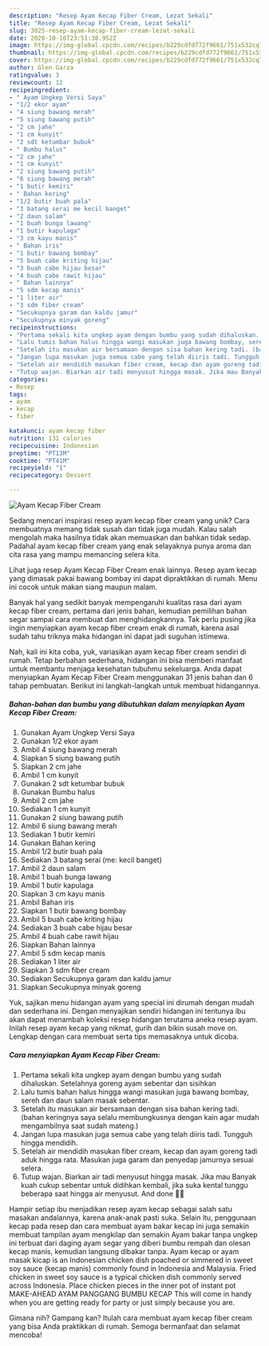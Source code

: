 ```yaml
---
description: "Resep Ayam Kecap Fiber Cream, Lezat Sekali"
title: "Resep Ayam Kecap Fiber Cream, Lezat Sekali"
slug: 3025-resep-ayam-kecap-fiber-cream-lezat-sekali
date: 2020-10-16T23:51:38.952Z
image: https://img-global.cpcdn.com/recipes/b229cdfd772f9661/751x532cq70/ayam-kecap-fiber-cream-foto-resep-utama.jpg
thumbnail: https://img-global.cpcdn.com/recipes/b229cdfd772f9661/751x532cq70/ayam-kecap-fiber-cream-foto-resep-utama.jpg
cover: https://img-global.cpcdn.com/recipes/b229cdfd772f9661/751x532cq70/ayam-kecap-fiber-cream-foto-resep-utama.jpg
author: Glen Garza
ratingvalue: 3
reviewcount: 12
recipeingredient:
- " Ayam Ungkep Versi Saya"
- "1/2 ekor ayam"
- "4 siung bawang merah"
- "5 siung bawang putih"
- "2 cm jahe"
- "1 cm kunyit"
- "2 sdt ketumbar bubuk"
- " Bumbu halus"
- "2 cm jahe"
- "1 cm kunyit"
- "2 siung bawang putih"
- "6 siung bawang merah"
- "1 butir kemiri"
- " Bahan kering"
- "1/2 butir buah pala"
- "3 batang serai me kecil banget"
- "2 daun salam"
- "1 buah bunga lawang"
- "1 butir kapulaga"
- "3 cm kayu manis"
- " Bahan iris"
- "1 butir bawang bombay"
- "5 buah cabe kriting hijau"
- "3 buah cabe hijau besar"
- "4 buah cabe rawit hijau"
- " Bahan lainnya"
- "5 sdm kecap manis"
- "1 liter air"
- "3 sdm fiber cream"
- "Secukupnya garam dan kaldu jamur"
- "Secukupnya minyak goreng"
recipeinstructions:
- "Pertama sekali kita ungkep ayam dengan bumbu yang sudah dihaluskan. Setelahnya goreng ayam sebentar dan sisihkan"
- "Lalu tumis bahan halus hingga wangi masukan juga bawang bombay, sereh dan daun salam masak sebentar."
- "Setelah itu masukan air bersamaan dengan sisa bahan kering tadi. (bahan keringnya saya selalu membungkusnya dengan kain agar mudah mengambilnya saat sudah mateng.)"
- "Jangan lupa masukan juga semua cabe yang telah diiris tadi. Tungguh hingga mendidih."
- "Setelah air mendidih masukan fiber cream, kecap dan ayam goreng tadi aduk hingga rata. Masukan juga garam dan penyedap jamurnya sesuai selera."
- "Tutup wajan. Biarkan air tadi menyusut hingga masak. Jika mau Banyak kuah cukup sebentar untuk didihkan kembali, jika suka kental tunggu beberapa saat hingga air menyusut. And done 👸🏻"
categories:
- Resep
tags:
- ayam
- kecap
- fiber

katakunci: ayam kecap fiber 
nutrition: 131 calories
recipecuisine: Indonesian
preptime: "PT13M"
cooktime: "PT41M"
recipeyield: "1"
recipecategory: Dessert

---
```



![Ayam Kecap Fiber Cream](https://img-global.cpcdn.com/recipes/b229cdfd772f9661/751x532cq70/ayam-kecap-fiber-cream-foto-resep-utama.jpg)

Sedang mencari inspirasi resep ayam kecap fiber cream yang unik? Cara membuatnya memang tidak susah dan tidak juga mudah. Kalau salah mengolah maka hasilnya tidak akan memuaskan dan bahkan tidak sedap. Padahal ayam kecap fiber cream yang enak selayaknya punya aroma dan cita rasa yang mampu memancing selera kita.

Lihat juga resep Ayam Kecap Fiber Cream enak lainnya. Resep ayam kecap yang dimasak pakai bawang bombay ini dapat dipraktikkan di rumah. Menu ini cocok untuk makan siang maupun malam.

Banyak hal yang sedikit banyak mempengaruhi kualitas rasa dari ayam kecap fiber cream, pertama dari jenis bahan, kemudian pemilihan bahan segar sampai cara membuat dan menghidangkannya. Tak perlu pusing jika ingin menyiapkan ayam kecap fiber cream enak di rumah, karena asal sudah tahu triknya maka hidangan ini dapat jadi suguhan istimewa.


Nah, kali ini kita coba, yuk, variasikan ayam kecap fiber cream sendiri di rumah. Tetap berbahan sederhana, hidangan ini bisa memberi manfaat untuk membantu menjaga kesehatan tubuhmu sekeluarga. Anda dapat menyiapkan Ayam Kecap Fiber Cream menggunakan 31 jenis bahan dan 6 tahap pembuatan. Berikut ini langkah-langkah untuk membuat hidangannya.

<!--inarticleads1-->

##### Bahan-bahan dan bumbu yang dibutuhkan dalam menyiapkan Ayam Kecap Fiber Cream:

1. Gunakan  Ayam Ungkep Versi Saya
1. Gunakan 1/2 ekor ayam
1. Ambil 4 siung bawang merah
1. Siapkan 5 siung bawang putih
1. Siapkan 2 cm jahe
1. Ambil 1 cm kunyit
1. Gunakan 2 sdt ketumbar bubuk
1. Gunakan  Bumbu halus
1. Ambil 2 cm jahe
1. Sediakan 1 cm kunyit
1. Gunakan 2 siung bawang putih
1. Ambil 6 siung bawang merah
1. Sediakan 1 butir kemiri
1. Gunakan  Bahan kering
1. Ambil 1/2 butir buah pala
1. Sediakan 3 batang serai (me: kecil banget)
1. Ambil 2 daun salam
1. Ambil 1 buah bunga lawang
1. Ambil 1 butir kapulaga
1. Siapkan 3 cm kayu manis
1. Ambil  Bahan iris
1. Siapkan 1 butir bawang bombay
1. Ambil 5 buah cabe kriting hijau
1. Sediakan 3 buah cabe hijau besar
1. Ambil 4 buah cabe rawit hijau
1. Siapkan  Bahan lainnya
1. Ambil 5 sdm kecap manis
1. Sediakan 1 liter air
1. Siapkan 3 sdm fiber cream
1. Sediakan Secukupnya garam dan kaldu jamur
1. Siapkan Secukupnya minyak goreng


Yuk, sajikan menu hidangan ayam yang special ini dirumah dengan mudah dan sederhana ini. Dengan menyajikan sendiri hidangan ini tentunya ibu akan dapat menambah koleksi resep hidangan terutama aneka resep ayam. Inilah resep ayam kecap yang nikmat, gurih dan bikin susah move on. Lengkap dengan cara membuat serta tips memasaknya untuk dicoba. 

<!--inarticleads2-->

##### Cara menyiapkan Ayam Kecap Fiber Cream:

1. Pertama sekali kita ungkep ayam dengan bumbu yang sudah dihaluskan. Setelahnya goreng ayam sebentar dan sisihkan
1. Lalu tumis bahan halus hingga wangi masukan juga bawang bombay, sereh dan daun salam masak sebentar.
1. Setelah itu masukan air bersamaan dengan sisa bahan kering tadi. (bahan keringnya saya selalu membungkusnya dengan kain agar mudah mengambilnya saat sudah mateng.)
1. Jangan lupa masukan juga semua cabe yang telah diiris tadi. Tungguh hingga mendidih.
1. Setelah air mendidih masukan fiber cream, kecap dan ayam goreng tadi aduk hingga rata. Masukan juga garam dan penyedap jamurnya sesuai selera.
1. Tutup wajan. Biarkan air tadi menyusut hingga masak. Jika mau Banyak kuah cukup sebentar untuk didihkan kembali, jika suka kental tunggu beberapa saat hingga air menyusut. And done 👸🏻


Hampir setiap ibu menjadikan resep ayam kecap sebagai salah satu masakan andalannya, karena anak-anak pasti suka. Selain itu, penggunaan kecap pada resep dan cara membuat ayam bakar kecap ini juga semakin membuat tampilan ayam mengkilap dan semakin Ayam bakar tanpa ungkep ini terbuat dari daging ayam segar yang diberi bumbu rempah dan olesan kecap manis, kemudian langsung dibakar tanpa. Ayam kecap or ayam masak kicap is an Indonesian chicken dish poached or simmered in sweet soy sauce (kecap manis) commonly found in Indonesia and Malaysia. Fried chicken in sweet soy sauce is a typical chicken dish commonly served across Indonesia. Place chicken pieces in the inner pot of instant pot MAKE-AHEAD AYAM PANGGANG BUMBU KECAP This will come in handy when you are getting ready for party or just simply because you are. 

Gimana nih? Gampang kan? Itulah cara membuat ayam kecap fiber cream yang bisa Anda praktikkan di rumah. Semoga bermanfaat dan selamat mencoba!
